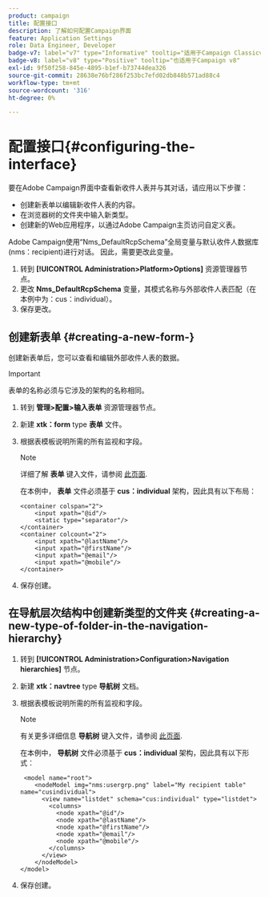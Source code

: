```yaml
---
product: campaign
title: 配置接口
description: 了解如何配置Campaign界面
feature: Application Settings
role: Data Engineer, Developer
badge-v7: label="v7" type="Informative" tooltip="适用于Campaign Classicv7"
badge-v8: label="v8" type="Positive" tooltip="也适用于Campaign v8"
exl-id: 9f50f258-845e-4895-b1ef-b73744dea326
source-git-commit: 28638e76bf286f253bc7efd02db848b571ad88c4
workflow-type: tm+mt
source-wordcount: '316'
ht-degree: 0%

---
```


# 配置接口{#configuring-the-interface}

要在Adobe Campaign界面中查看新收件人表并与其对话，请应用以下步骤：

* 创建新表单以编辑新收件人表的内容。
* 在浏览器树的文件夹中输入新类型。
* 创建新的Web应用程序，以通过Adobe Campaign主页访问自定义表。

Adobe Campaign使用“Nms_DefaultRcpSchema”全局变量与默认收件人数据库(nms：recipient)进行对话。 因此，需要更改此变量。

1. 转到 **[!UICONTROL Administration>Platform>Options]** 资源管理器节点。
1. 更改 **Nms_DefaultRcpSchema** 变量，其模式名称与外部收件人表匹配（在本例中为：cus：individual）。
1. 保存更改。

## 创建新表单 {#creating-a-new-form-}

创建新表单后，您可以查看和编辑外部收件人表的数据。

>[!IMPORTANT]
>
>表单的名称必须与它涉及的架构的名称相同。

1. 转到 **管理>配置>输入表单** 资源管理器节点。
1. 新建 **xtk：form** type **表单** 文件。
1. 根据表模板说明所需的所有监视和字段。

   >[!NOTE]
   >
   >详细了解 **表单** 键入文件，请参阅 [此页面](../../configuration/using/identifying-a-form.md).

   在本例中， **表单** 文件必须基于 **cus：individual** 架构，因此具有以下布局：

   ```
   <container colspan="2">
       <input xpath="@id"/>
       <static type="separator"/>
   </container>
   <container colcount="2">
       <input xpath="@lastName"/>
       <input xpath="@firstName"/>
       <input xpath="@email"/>
       <input xpath="@mobile"/>
   </container> 
   ```

1. 保存创建。

## 在导航层次结构中创建新类型的文件夹 {#creating-a-new-type-of-folder-in-the-navigation-hierarchy}

1. 转到 **[!UICONTROL Administration>Configuration>Navigation hierarchies]** 节点。
1. 新建 **xtk：navtree** type **导航树** 文档。
1. 根据表模板说明所需的所有监视和字段。

   >[!NOTE]
   >
   >有关更多详细信息 **导航树** 键入文件，请参阅 [此页面](../../platform/using/adobe-campaign-explorer.md#about-navigation-hierarchy).

   在本例中， **导航树** 文件必须基于 **cus：individual** 架构，因此具有以下形式：

   ```
    <model name="root">
       <nodeModel img="nms:usergrp.png" label="My recipient table" name="cusindividual">
         <view name="listdet" schema="cus:individual" type="listdet">
           <columns>
             <node xpath="@id"/>
             <node xpath="@lastName"/>
             <node xpath="@firstName"/>
             <node xpath="@email"/>
             <node xpath="@mobile"/>
           </columns>
         </view>
       </nodeModel>
   </model>
   ```

1. 保存创建。
